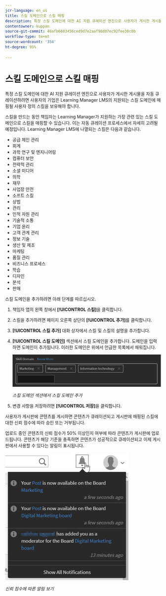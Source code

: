 ```yaml
---
jcr-language: en_us
title: 스킬 도메인으로 스킬 매핑
description: 특정 스킬 도메인에 대한 AI 지원 큐레이션 엔진으로 사용자가 게시한 게시물을 자동 큐레이션하려면 사용자의 기업은 Learning Manager LMS의 지원되는 스킬 도메인에 매핑될 사용자 정의 스킬을 보유해야 합니다.
contentowner: kuppan
source-git-commit: 46afb6603456ced9d7e2aaf98d07ec92fee30c0b
workflow-type: tm+mt
source-wordcount: '354'
ht-degree: 95%

---
```




# 스킬 도메인으로 스킬 매핑

특정 스킬 도메인에 대한 AI 지원 큐레이션 엔진으로 사용자가 게시한 게시물을 자동 큐레이션하려면 사용자의 기업은 Learning Manager LMS의 지원되는 스킬 도메인에 매핑될 사용자 정의 스킬을 보유해야 합니다.

스킬을 만드는 동안 책임자는 Learning Manager가 지원하는 가장 관련 있는 스킬 도메인으로 스킬을 매핑할 수 있습니다. 이는 자동 큐레이션 프로세스에서 자세히 고려될 예정입니다. Learning Manager LMS에 나열되는 스킬은 다음과 같습니다.

* 공급 체인 관리
* 회계
* 과학 연구 및 엔지니어링
* 컴퓨터 보안
* 전략적 관리
* 소셜 미디어
* 의학
* 재무
* 사업장 안전
* 소프트 스킬
* 상법
* 관리
* 인적 자원 관리
* 기술적 소통
* 기업 윤리
* 고객 관계 관리
* 정보 기술
* 생산 및 제조
* 마케팅
* 품질 관리
* 비즈니스 프로세스
* 학습
* 디자인
* 분석
* 판매

스킬 도메인을 추가하려면 아래 단계를 따르십시오.

1. 책임자 앱의 왼쪽 창에서 **[!UICONTROL 스킬]**&#x200B;을 클릭합니다.
1. 스킬을 추가하려면 페이지 오른쪽 상단의 **[!UICONTROL 추가]**&#x200B;를 클릭합니다.
1. **[!UICONTROL 스킬 추가]** 대화 상자에서 스킬 및 스킬의 설명을 추가합니다.
1. **[!UICONTROL 스킬 도메인]** 섹션에서 스킬 도메인을 추가합니다. 도메인을 입력하면 도메인이 추가됩니다. 이러한 도메인은 위에서 언급한 목록에서 채워집니다.

   ![](assets/skill-domain-mapping.png)

   *스킬 도메인 섹션에서 스킬 도메인 추가*

1. 변경 사항을 저장하려면 **[!UICONTROL 저장]**&#x200B;을 클릭합니다.

사용자가 게시판에 콘텐츠를 게시하면 콘텐츠가 큐레이션되고 게시판에 매핑된 스킬에 대한 신뢰 점수에 따라 승인 또는 거부됩니다.

<!--![](assets/content-uploaded.png)-->

업로드 중인 콘텐츠의 신뢰 점수가 50% 이상인지 여부에 따라 콘텐츠가 게시판에 업로드됩니다. 콘텐츠가 해당 기준을 충족하면 콘텐츠가 성공적으로 큐레이션되고 이제 게시판에서 사용할 수 있다는 알림이 표시됩니다.

![](assets/curation-notification.png)

*신뢰 점수에 따른 알림 보기*

